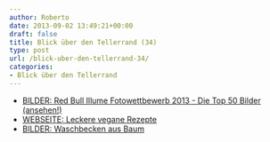 ```yaml
---
author: Roberto
date: 2013-09-02 13:49:21+00:00
draft: false
title: Blick über den Tellerrand (34)
type: post
url: /blick-uber-den-tellerrand-34/
categories:
- Blick über den Tellerrand
---
```


  * [BILDER: Red Bull Illume Fotowettbewerb 2013 - Die Top 50 Bilder (ansehen!)](https://www.redbullillume.com/gallery/final-images-2013/top-50.html)
  * [WEBSEITE: Leckere vegane Rezepte](https://veganolution.wordpress.com/)
  * [BILDER: Waschbecken aus Baum](https://www.holzwerken.net/Lesergalerie/Tischlern/Waschbecken-Plumpsklo-Fensterbaenke)

